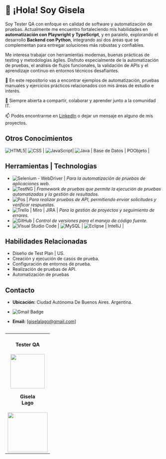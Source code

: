 
# 👋 ¡Hola! Soy Gisela 

Soy Tester QA con enfoque en calidad de software y automatización de pruebas. Actualmente me encuentro fortaleciendo mis habilidades en **automatización con Playwright y TypeScript**, y en paralelo, explorando el desarrollo **Backend con Python**, integrando así dos áreas que se complementan para entregar soluciones más robustas y confiables.

Me interesa trabajar con herramientas modernas, buenas prácticas de testing y metodologías ágiles. Disfruto especialmente de la automatización de pruebas, el análisis de flujos funcionales, la validación de APIs y el aprendizaje continuo en entornos técnicos desafiantes.

🔎 En este repositorio vas a encontrar ejemplos de automatización, pruebas manuales y ejercicios prácticos relacionados con mis áreas de estudio e interés.

💬 Siempre abierta a compartir, colaborar y aprender junto a la comunidad IT.

📫 Podés encontrarme en [LinkedIn](https://www.linkedin.com/in/giselalago) o dejar un mensaje en alguno de mis proyectos.


## Otros Conocimientos

![HTML5](https://img.shields.io/badge/-HTML5-333333?style=flat&logo=HTML5)| ![CSS](https://img.shields.io/badge/-CSS-333333?style=flat&logo=CSS3&logoColor=1572B6) | ![JavaScript](https://img.shields.io/badge/-JavaScript-333333?style=flat&logo=javascript)| ![Java](https://img.shields.io/badge/-Java-333333?style=flat&logo=Java&logoColor=007396) | Base de Datos | POObjeto | 


## Herramientas | Technologias

- ![Selenium - WebDriver](https://img.shields.io/badge/SeleniumWebDriver-Green?style=plastic&logoSize=auto&labelColor=green&color=green) | *Para la automatización de pruebas de aplicaciones web.*
- ![TestNG](https://img.shields.io/badge/TestNG-Red?style=plastic&logoColor=red&logoSize=auto&labelColor=red&color=black) | *Framework de pruebas que permite la ejecución de pruebas automatizadas y la gestión de resultados.*
- ![Pos](
https://img.shields.io/badge/Postman-Orange?style=plastic&logoSize=auto&labelColor=rgb&color=orange) | *Para realizar pruebas de API, permitiendo enviar solicitudes y verificar respuestas.*
- ![Trello](https://img.shields.io/badge/-Trello-333333?style=flat&logo=trello&logoColor=007ACC) | Miro | JIRA |  *Para la gestión de proyectos y seguimiento de errores.*
- ![GitHub](https://img.shields.io/badge/-GitHub-333333?style=flat&logo=github) | *Control de versiones para el manejo de código fuente.*
- ![Visual Studio Code](https://img.shields.io/badge/-Visual%20Studio%20Code-333333?style=flat&logo=visual-studio-code&logoColor=007ACC)  | ![MySQL](https://img.shields.io/badge/-MySQL-333333?style=flat&logo=mysql) | ![Eclipse](https://img.shields.io/badge/-Eclipse-333333?style=flat&logo=eclipse-ide&logoColor=2C2255) | IntelliJ |

## Habilidades Relacionadas
- Diseño de Test Plan | US.
- Creación y ejecución de casos de prueba.
- Configuración de entornos de prueba.
- Realización de pruebas de API.
- Automatización de pruebas


## Contacto

- **Ubicación:** Ciudad Autónoma De Buenos Aires. Argentina.
- 
  ![Gmail Badge](https://img.shields.io/badge/-giselalago@gmail.com-006bed?style=flat-square&logo=Gmail&logoColor=white&link=mailto:giselalago@gmail.com)

- **Email:** [giselalago@gmail.com]
<table align='left'>
  <tr>
    <td align='center'>
      <div>
       <h4>Tester QA</h4>
        <a href="https://www.notion.so/Gisela-Lago-7d2c8e3b2e794d53894a8fcc8318ca81">
          <img width="110" src="https://github.com/user-attachments/assets/4d6f9204-8958-452a-b2b7-44098d9f357e"/>
        </a>
          <h4 style="margin-top: 1rem;">Gisela <br> Lago</h4>
        <div style='display: flex; flex-direction: column'>
          <a href="https://www.linkedin.com/in/giselalago/" target="_blank">
            <img style='width:8rem' src="https://img.shields.io/badge/linkedin%20-%230077B5.svg?&style=for-the-badge&logo=linkedin&logoColor=white="/>
  </tr>
</table>
